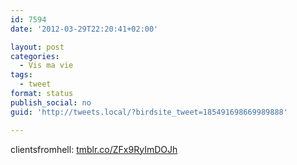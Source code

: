 ```yaml
---
id: 7594
date: '2012-03-29T22:20:41+02:00'

layout: post
categories:
  - Vis ma vie
tags:
  - tweet
format: status
publish_social: no
guid: 'http://tweets.local/?birdsite_tweet=185491698669989888'

---
```


clientsfromhell: [tmblr.co/ZFx9RyImDOJh](http://tmblr.co/ZFx9RyImDOJh)